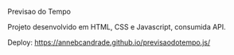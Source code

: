 Previsao do Tempo

Projeto desenvolvido em HTML, CSS e Javascript, consumida API.

Deploy: https://annebcandrade.github.io/previsaodotempo.js/
